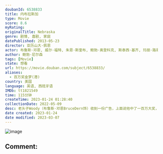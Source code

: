 ```yaml
---
doubanId: 6538833
title: 内布拉斯加
type: Movie
score: 8.6
myRating: 
originalTitle: Nebraska
genre: 剧情, 喜剧, 家庭
datePublished: 2013-05-23
director: 亚历山大·佩恩
actor: 布鲁斯·邓恩, 威尔·福特, 朱恩·斯奎布, 鲍勃·奥登科克, 斯泰西·基齐, 玛丽·路易丝·威尔逊, 兰斯·霍华德, 蒂姆·德里斯科尔, 戴文·雷特瑞, 安吉拉·迈克伊万, 格伦多拉·斯蒂特, 伊丽莎白·穆尔, 凯文·孔克尔, 丹尼斯·麦科伊格, 罗纳德·沃斯塔, 米茜·多蒂
author: 鲍勃·尼尔森
tags: [Movie]
state: 想看
url: https://movie.douban.com/subject/6538833/
aliases:
  - 百万奖金梦(港)
country: 美国
language: 英语, 西班牙语
IMDb: tt1821549
time: 115分钟
createTime: 2023-01-24 01:28:40
collectionDate: 2022-05-09
desc: 老头子Woody（布鲁斯·邓恩BruceDern饰）收到一份广告，上面说他中了一百万大奖，对此他深信不疑，更决定从蒙大拿的比灵斯市步行到内布拉斯加的林肯市去领奖。他的妻子和两个儿子多次劝阻未果，...
date created: 2023-01-24
date modified: 2023-03-07
---
```


![image](p2158863675.jpg)

Comment:
---

